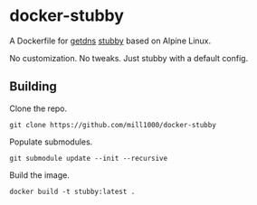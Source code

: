 # docker-stubby
A Dockerfile for [getdns](https://github.com/getdnsapi/getdns) [stubby](https://github.com/getdnsapi/stubby) based on Alpine Linux.

No customization. No tweaks. Just stubby with a default config.

## Building
Clone the repo.
```
git clone https://github.com/mill1000/docker-stubby
```

Populate submodules.
```
git submodule update --init --recursive
```

Build the image.
```
docker build -t stubby:latest .
```